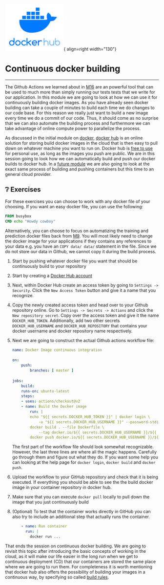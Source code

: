 ![Logo](../figures/icons/dockerhub.png){ align=right width="130"}

# Continuous docker building

---

The Github Actions we learned about in [M16](github_actions.md) are an powerful tool that can be used to much more
than simply running our tests tests that we write for our application. In this module we are going to look at how we can
use it for continuously building docker images. As you have already seen docker building can take a couple of minutes
to build each time we do changes to our code base. For this reason we really just want to build a new image every time
we do a commit of our code. Thus, it should come as no surprise that we can also automate the building process and
furthermore we can take advantage of online compute power to parallelize the process.

As discussed in the initial module on [docker](../s3_reproducibility/docker.md),
[docker hub](https://hub.docker.com/) is an online solution for storing build docker images in the cloud that is then
easy to pull down on whatever machine you want to run on. Docker hub is
[free to use](https://www.docker.com/pricing/) for personal use, as long as the images you push are public. We are in
this session going to look how we can automatically build and push our docker builds to docker hub. In a
[future module](../s6_the_cloud/using_the_cloud.md) we are also going to look at the exact same process of building
and pushing containers but this time to an general cloud provider.

## ❔ Exercises

For these exercises you can choose to work with any docker file of your choosing. If you want an easy docker file,
you can use the following:

```dockerfile
FROM busybox
CMD echo "Howdy cowboy"
```

Alternatively, you can choose to focus on automatizing the training and prediction docker files back from
[M9](../s3_reproducibility/docker.md). You will most likely need to change the docker image for your applications
if they contains any references to your data e.g. you have an `COPY data/ data/` statement in the file. Since we do
not store our data in Github, we cannot copy it during the build process.

1. Start by pushing whatever docker file you want that should be continuously build to your repository

2. Start by creating a [Docker Hub account](https://hub.docker.com/)

3. Next, within Docker Hub create an access token by going to `Settings -> Security`. Click the `New Access Token`
    button and give it a name that you recognize.

4. Copy the newly created access token and head over to your Github repository online. Go to
    `Settings -> Secrets -> Actions` and click the `New repository secret`. Copy over the access token and give
    it the name `DOCKER_HUB_TOKEN`. Additionally, add two other secrets `DOCKER_HUB_USERNAME` and `DOCKER_HUB_REPOSITORY`
    that contains your docker username and docker repository name respectively.

5. Next we are going to construct the actual Github actions workflow file:

    ```yaml
    name: Docker Image continuous integration

    on:
        push:
            branches: [ master ]

    jobs:
        build:
        runs-on: ubuntu-latest
        steps:
        - uses: actions/checkout@v2
        - name: Build the Docker image
            run: |
            echo "${{ secrets.DOCKER_HUB_TOKEN }}" | docker login \
                -u "${{ secrets.DOCKER_HUB_USERNAME }}" --password-stdin docker.io
            docker build . --file Dockerfile \
                --tag docker.io/${{ secrets.DOCKER_HUB_USERNAME }}/${{ secrets.DOCKER_HUB_REPOSITORY }}:$GITHUB_SHA
            docker push docker.io/${{ secrets.DOCKER_HUB_USERNAME }}/${{ secrets.DOCKER_HUB_REPOSITORY }}:$GITHUB_SHA
    ```

    The first part of the workflow file should look somewhat recognizable. However, the last three lines are where
    all the magic happens. Carefully go through them and figure out what they do. If you want some help you can looking
    at the help page for `docker login`, `docker build` and `docker push`.

6. Upload the workflow to your GitHub repository and check that it is being executed. If everything you should be able
    to see the the build docker image in your container repository in docker hub.

7. Make sure that you can execute `docker pull` locally to pull down the image that you just continuously build

8. (Optional) To test that the container works directly in GitHub you can also try to include an additional
    step that actually runs the container.

    ```yaml
        - name: Run container
          run: |
            docker run ...
    ```

That ends the session on continuous docker building. We are going to revisit this topic after introducing the basic
concepts of working in the cloud, as it will make our life easier in the long run when we get to continuous deployment
(CD) that our containers are stored the same place where we are going to run them. For completeness it is worth
mentioning that docker hub also offers the possibility of building your images in a continuous way, by specifying so
called [build rules](https://docs.docker.com/docker-hub/builds/).
